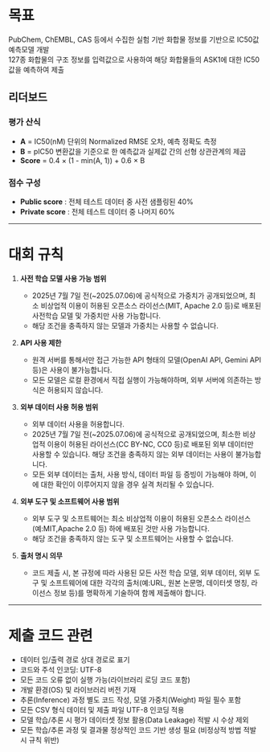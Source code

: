 # 목표
PubChem, ChEMBL, CAS 등에서 수집한 실험 기반 화합물 정보를 기반으로 IC50값 예측모델 개발  
127종 화합물의 구조 정보를 입력값으로 사용하여 해당 화합물들의 ASK1에 대한 IC50 값을 예측하여 제출

## 리더보드
### 평가 산식
- **A** = IC50(nM) 단위의 Normalized RMSE 오차, 예측 정확도 측정
- **B** = pIC50 변환값을 기준으로 한 예측값과 실제값 간의 선형 상관관계의 제곱
- **Score** = 0.4 × (1 - min(A, 1)) + 0.6 × B

### 점수 구성
- **Public score** : 전체 테스트 데이터 중 사전 샘플링된 40%
- **Private score** : 전체 테스트 데이터 중 나머지 60%

---

# 대회 규칙
1. **사전 학습 모델 사용 가능 범위**  
   - 2025년 7월 7일 전(~2025.07.06)에 공식적으로 가중치가 공개되었으며, 최소 비상업적 이용이 허용된 오픈소스 라이선스(MIT, Apache 2.0 등)로 배포된 사전학습 모델 및 가중치만 사용 가능합니다.
   - 해당 조건을 충족하지 않는 모델과 가중치는 사용할 수 없습니다.

2. **API 사용 제한**  
   - 원격 서버를 통해서만 접근 가능한 API 형태의 모델(OpenAI API, Gemini API 등)은 사용이 불가능합니다.
   - 모든 모델은 로컬 환경에서 직접 실행이 가능해야하며, 외부 서버에 의존하는 방식은 허용되지 않습니다.

3. **외부 데이터 사용 허용 범위**  
   - 외부 데이터 사용을 허용합니다.
   - 2025년 7월 7일 전(~2025.07.06)에 공식적으로 공개되었으며, 최소한 비상업적 이용이 허용된 라이선스(CC BY-NC, CC0 등)로 배포된 외부 데이터만 사용할 수 있습니다. 해당 조건을 충족하지 않는 외부 데이터는 사용이 불가능합니다.
   - 모든 외부 데이터는 출처, 사용 방식, 데이터 파일 등 증빙이 가능해야 하며, 이에 대한 확인이 이루어지지 않을 경우 실격 처리될 수 있습니다.

4. **외부 도구 및 소프트웨어 사용 범위**  
   - 외부 도구 및 소프트웨어는 최소 비상업적 이용이 허용된 오픈소스 라이선스(예:MIT,Apache 2.0 등) 하에 배포된 것만 사용 가능합니다.
   - 해당 조건을 충족하지 않는 도구 및 소프트웨어는 사용할 수 없습니다.

5. **출처 명시 의무**  
   - 코드 제출 시, 본 규정에 따라 사용된 모든 사전 학습 모델, 외부 데이터, 외부 도구 및 소프트웨어에 대한 각각의 출처(예:URL, 원본 논문명, 데이터셋 명칭, 라이선스 정보 등)를 명확하게 기술하여 함께 제출해야 합니다.

---

# 제출 코드 관련
- 데이터 입/출력 경로 상대 경로로 표기
- 코드와 주석 인코딩: UTF-8
- 모든 코드 오류 없이 실행 가능(라이브러리 로딩 코드 포함)
- 개발 환경(OS) 및 라이브러리 버전 기재
- 추론(Inference) 과정 별도 코드 작성, 모델 가중치(Weight) 파일 필수 포함
- 모든 CSV 형식 데이터 및 제출 파일 UTF-8 인코딩 적용
- 모델 학습/추론 시 평가 데이터셋 정보 활용(Data Leakage) 적발 시 수상 제외
- 모든 학습/추론 과정 및 결과물 정상적인 코드 기반 생성 필요 (비정상적 방법 적발 시 규칙 위반)